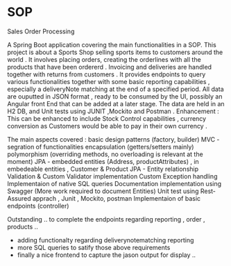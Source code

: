 # SOP
Sales Order Processing

A Spring Boot application covering the main functionalities in a SOP. This project is about a Sports Shop selling sports items to customers around the world . It involves placing orders, creating the orderlines with all the products that have been ordererd . Invoicing and deliveries are handled together with returns from customers . It provides endpoints to query various functionalities together with some basic reporting capabilities , especially a deliveryNote matching at the end of a specified period. All data are ouputted in JSON format , ready to be consumed by the UI, possibly an Angular front End that can be added at a later stage. The data are held in an H2 DB, and Unit tests using JUNIT ,Mockito and Postman . Enhancement : This can be enhanced to include Stock Control capabilities , currency conversion as Customers would be able to pay in their own currency .

The main aspects covered :
basic design patterns (factory, builder)
MVC - segration of functionalities
encapsulation (getters/setters mainly)
polymorphism (overriding methods, no overloading is relevant at the moment)
JPA - embedded entities (Address, productAttributes) , in embedeable entities , Customer & Product
JPA - Entity relationship
Validation & Custom Validator implementation
Custom Exception handling
Implementaion of native SQL queries 
Documentation implementation using Swagger (More work required to document Entities)
Unit test using Rest-Assured apprach , Junit , Mockito, postman
Implementaion of basic endpoints (controller)

Outstanding ..
to complete the endpoints regarding reporting , order , products ..
- adding functionalty regarding deliverynotematching reporting 
- more SQL queries to satify those above requirements
- finally a nice frontend to capture the jason output for display ..


